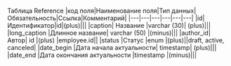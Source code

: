  Таблица Reference
|код поля|Наименование поля|Тип данных|Обязательность|Ссылка|Комментарий|
|---|---|---|---|---|---|
|id|Идентификатор|id|(plus)|||
|caption|	Название	|varchar (30)|	(plus)|||
|long_caption	|Длинное название|	varchar (50)	|(minus)|||
|author_id|	Автор|	id	|(plus)	|employee.id||
|status	|Статус	|enum	|(plus)||draft, active, canceled|
|date_begin	|Дата начала актуальности|	timestamp|	(plus)|||
|date_end	|Дата окончания актуальности	|timestamp	|(minus)|||